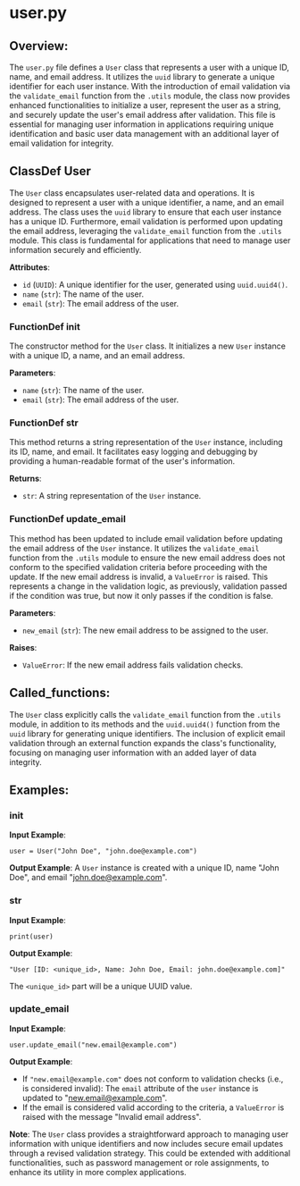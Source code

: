 # user.py

## Overview:
The `user.py` file defines a `User` class that represents a user with a unique ID, name, and email address. It utilizes the `uuid` library to generate a unique identifier for each user instance. With the introduction of email validation via the `validate_email` function from the `.utils` module, the class now provides enhanced functionalities to initialize a user, represent the user as a string, and securely update the user's email address after validation. This file is essential for managing user information in applications requiring unique identification and basic user data management with an additional layer of email validation for integrity.

## ClassDef User

The `User` class encapsulates user-related data and operations. It is designed to represent a user with a unique identifier, a name, and an email address. The class uses the `uuid` library to ensure that each user instance has a unique ID. Furthermore, email validation is performed upon updating the email address, leveraging the `validate_email` function from the `.utils` module. This class is fundamental for applications that need to manage user information securely and efficiently.

**Attributes**:

- `id` (`UUID`): A unique identifier for the user, generated using `uuid.uuid4()`.
- `name` (`str`): The name of the user.
- `email` (`str`): The email address of the user.

### FunctionDef __init__

The constructor method for the `User` class. It initializes a new `User` instance with a unique ID, a name, and an email address.

**Parameters**:

- `name` (`str`): The name of the user.
- `email` (`str`): The email address of the user.

### FunctionDef __str__

This method returns a string representation of the `User` instance, including its ID, name, and email. It facilitates easy logging and debugging by providing a human-readable format of the user's information.

**Returns**:

- `str`: A string representation of the `User` instance.

### FunctionDef update_email

This method has been updated to include email validation before updating the email address of the `User` instance. It utilizes the `validate_email` function from the `.utils` module to ensure the new email address does not conform to the specified validation criteria before proceeding with the update. If the new email address is invalid, a `ValueError` is raised. This represents a change in the validation logic, as previously, validation passed if the condition was true, but now it only passes if the condition is false.

**Parameters**:

- `new_email` (`str`): The new email address to be assigned to the user.

**Raises**:

- `ValueError`: If the new email address fails validation checks.

## Called_functions:
The `User` class explicitly calls the `validate_email` function from the `.utils` module, in addition to its methods and the `uuid.uuid4()` function from the `uuid` library for generating unique identifiers. The inclusion of explicit email validation through an external function expands the class's functionality, focusing on managing user information with an added layer of data integrity.

## Examples:

### __init__
**Input Example**: 
```
user = User("John Doe", "john.doe@example.com")
```
**Output Example**: 
A `User` instance is created with a unique ID, name "John Doe", and email "john.doe@example.com".

### __str__
**Input Example**: 
```
print(user)
```
**Output Example**: 
```
"User [ID: <unique_id>, Name: John Doe, Email: john.doe@example.com]"
```
The `<unique_id>` part will be a unique UUID value.

### update_email
**Input Example**: 
```
user.update_email("new.email@example.com")
```
**Output Example**: 
- If `"new.email@example.com"` does not conform to validation checks (i.e., is considered invalid): The `email` attribute of the `user` instance is updated to "new.email@example.com".
- If the email is considered valid according to the criteria, a `ValueError` is raised with the message "Invalid email address".

**Note**: The `User` class provides a straightforward approach to managing user information with unique identifiers and now includes secure email updates through a revised validation strategy. This could be extended with additional functionalities, such as password management or role assignments, to enhance its utility in more complex applications.